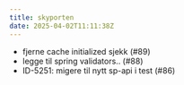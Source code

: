 ```yaml
---
title: skyporten
date: 2025-04-02T11:11:38Z
---
```

- fjerne cache initialized sjekk (#89)
- legge til spring validators.. (#88)
- ID-5251: migere til nytt sp-api i test (#86)

